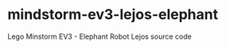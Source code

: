 mindstorm-ev3-lejos-elephant
============================

Lego Minstorm EV3 - Elephant Robot Lejos source code
